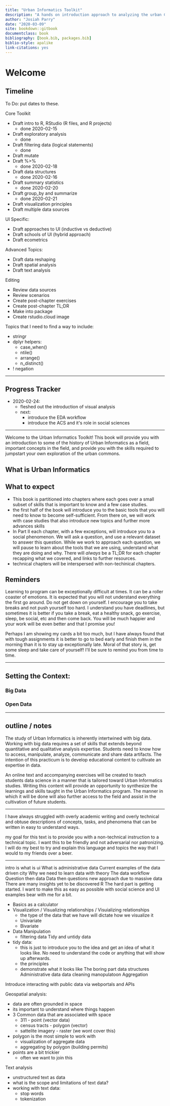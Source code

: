 ```yaml
--- 
title: "Urban Informatics Toolkit"
description: "A hands on introduction approach to analyzing the urban Commons."
author: "Josiah Parry"
date: "2020-03-09"
site: bookdown::gitbook
documentclass: book
bibliography: [book.bib, packages.bib]
biblio-style: apalike
link-citations: yes
---
```






# Welcome


## Timeline

To Do: put dates to these.

Core Toolkit

- Draft intro to R, RStudio (R files, and R projects) 
  - done 2020-02-15
- Draft exploratory analysis
  - done
- Draft filtering data (logical statements)
   - done
- Draft mutate
- Draft %>% 
  - done 2020-02-18
- Draft data structures
  - done 2020-02-16
- Draft summary statistics
  - done 2020-02-20
- Draft group_by and summarize
  - done 2020-02-21
- Draft visualization principles
- Draft multiple data sources

UI Specific:

- Draft approaches to UI (inductive vs deductive) 
- Draft schools of UI (hybrid approach)
- Draft ecometrics

Advanced Topics:

- Draft data reshaping
- Draft spatial analysis
- Draft text analysis

Editing

- Review data sources
- Review scenarios
- Create post-chapter exercises
- Create post-chapter TL;DR
- Make into package
- Create rstudio.cloud image


Topics that I need to find a way to include:

- stringr
- dplyr helpers: 
  - case_when()
  - ntile()
  - arrange()
  - n_distinct()
- ! negation
----------------

## Progress Tracker 

* 2020-02-24:
  - fleshed out the introduction of visual analysis
  - next:
    - introduce the EDA workflow
    - introduce the ACS and it's role in social sciences


-------------

Welcome to the Urban Informatics Toolkit! 
This book will provide you with an introduction to some of the history of Urban Informatics as a field, important concepts in the field, and provide you with the skills required to jumpstart your own exploration of the urban commons.

## What is Urban Informatics

## What to expect

- This book is partitioned into chapters where each goes over a small subset of skills that is important to know and a few case studies. 
- the first half of the book will introduce you to the basic tools that you will need to know to become self-sufficient. From there on, we will work with case studies that also introduce new topics and further more advances skills
- In Part II each chapter, with a few exceptions, will introduce you to a social phenomenon. We will ask a question, and use a relevant dataset to answer this question. While we work to approach each question, we will pause to learn about the tools that we are using, understand what they are doing and why. There will _always_ be a TL;DR for each chapter recapping what we covered, and links to further resources. 
- technical chapters will be interspersed with non-techinical chapters.

## Reminders

Learning to program can be exceptionally difficult at times. It can be a roller coaster of emotions. It is expected that you will not understand everything the first go around. Do not get down on yourself. I encourage you to take breaks and not push yourself too hard. I understand you have deadlines, but sometimes it is better if you take a break, eat a healthy snack, go exercise, sleep, be social, etc and then come back. You will be much happier and your work will be even better and that I promise you! 

Perhaps I am showing my cards a bit too much, but I have always found that with tough assignments it is better to go to bed early and finish them in the morning than it is to stay up exceptionally late. Moral of that story is, get some sleep and take care of yourself! I'll be sure to remind you from time to time.

---------

## Setting the Context: 

### Big Data

### Open Data 



-----

## outline / notes


The study of Urban Informatics is inherently intertwined with big data. Working with big data requires a set of skills that extends beyond quantitative and qualitative analysis expertise. Students need to know how to access, manipulate, analyze, communicate and share data artifacts. The intention of this practicum is to develop educational content to cultivate an expertise in data.

An online text and accompanying exercises will be created to teach students data science in a manner that is tailored toward Urban Informatics studies. Writing this content will provide an opportunity to synthesize the learnings and skills taught in the Urban Informatics program. The manner in which it will be done will also further access to the field and assist in the cultivation of future students.

------

I have always struggled with overly academic writing and overly technical and obtuse descriptions of concepts, tasks, and phenomena that can be written in easy to understand ways. 

my goal for this text is to provide you with a non-technical instruction to a technical topic. I want this to be friendly and not adversarial nor patronizing. I will do my best to try and explain this language and topics the way that I would to my friends over a beer.

------


intro is what is ui
What is administrative data 
Current examples of the data driven city 
Why we need to learn data with theory
The data workflow
Question then data 
Data then questions new approach due to massive data 
There are many insights yet to be discovered 
R 
The hard part is getting started. I want to make this as easy as possible with social science and UI examples bear with me for a bit. 
* Basics as a calculator
* Visualization / Visualizing relationships / Visuializing relationships
  * the type of the data that we have will dictate how we visualize it
  * Univariate
  * Bivariate
* Data Manipulation
  * filtering data
Tidy and untidy data
* tidy data: 
  * this is just to introduce you to the idea and get an idea of what it looks like. No need to understand the code or anything that will show up afterwards.
  * the principles
  * demonstrate what it looks like
The boring part data structures 
Administrative data data cleaning manopulatoon 
Aggregation 

Introduce interacting with public data via webportals and APIs


Geospatial analysis: 

* data are often grounded in space
* its important to understand where things happen
* 3 Common data that are associated with space
  * 311 - point (vector data)
  * census tracts - polygon (vector)
  * sattelite imagery - raster (we wont cover this)
* polygon is the most simple to work with
  * visualization of aggregate data
  * aggregating by polygon (building permits)
* points are a bit trickier
  * often we want to join this 
  
  
Text analysis

* unstructured text as data
* what is the scope and limitations of text data?
* working with text data:
  * stop words
  * tokenization


